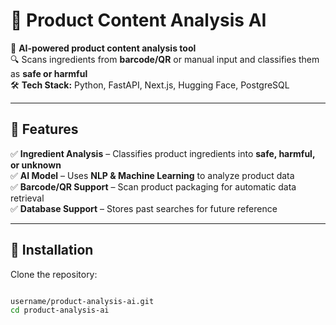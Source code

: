 # 📌 Product Content Analysis AI

🚀 **AI-powered product content analysis tool**  
🔍 Scans ingredients from **barcode/QR** or manual input and classifies them as **safe or harmful**  
🛠️ **Tech Stack:** Python, FastAPI, Next.js, Hugging Face, PostgreSQL  

---

## 🎯 Features

✅ **Ingredient Analysis** – Classifies product ingredients into **safe, harmful, or unknown**  
✅ **AI Model** – Uses **NLP & Machine Learning** to analyze product data  
✅ **Barcode/QR Support** – Scan product packaging for automatic data retrieval  
✅ **Database Support** – Stores past searches for future reference  

---

## 📌 Installation  

Clone the repository:

```bash

username/product-analysis-ai.git
cd product-analysis-ai
